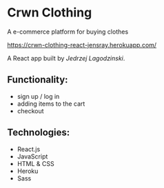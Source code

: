 # Crwn Clothing
A e-commerce platform for buying clothes

https://crwn-clothing-react-jensray.herokuapp.com/

A React app built by *Jedrzej Lagodzinski*.

## Functionality:
- sign up / log in
- adding items to the cart
- checkout

## Technologies:
- React.js
- JavaScript
- HTML & CSS
- Heroku
- Sass
